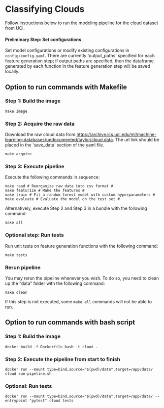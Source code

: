 # Classifying Clouds
Follow instructions below to run the modeling pipeline for the cloud dataset from UCI.
#### Preliminary Step: Set configurations
Set model configurations or modify existing configurations in `config/config.yaml`. There are currently 'output_paths' specified for each feature generation step; if output paths are specified, then the dataframe generated by each function in the feature generation step will be saved locally.
## Option to run commands with Makefile
### Step 1: Build the image
```
make image
```
### Step 2: Acquire the raw data
Download the raw cloud data from https://archive.ics.uci.edu/ml/machine-learning-databases/undocumented/taylor/cloud.data. The url link should be placed in the 'save_data' section of the yaml file.
```shell script
make acquire
```
### Step 3: Execute pipeline
Execute the following commands in sequence:
```shell script
make read # Reorganize raw data into csv format #
make featurize # Make the features #
make train # Fit a random forest model with custom hyperparameters #
make evaluate # Evaluate the model on the test set #
```
Alternatively, execute Step 2 and Step 3 in a bundle with the following command:
```shell script
make all
```
### Optional step: Run tests
Run unit tests on feature generation functions with the following command:
```shell script
make tests
```
### Rerun pipeline
You may rerun the pipeline whenever you wish. To do so, you need to clean up the "data" folder with the following command:
```shell script
make clean
```
If this step is not executed, some `make all` commands will not be able to run.

## Option to run commands with bash script

### Step 1: Build the image
```shell script
docker build -f Dockerfile_bash -t cloud .
```
### Step 2: Execute the pipeline from start to finish
```shell script
docker run --mount type=bind,source="$(pwd)/data",target=/app/data/ cloud run-pipeline.sh
```
### Optional: Run tests
```shell script
docker run --mount type=bind,source="$(pwd)/data",target=/app/data/ --entrypoint "pytest" cloud tests
```